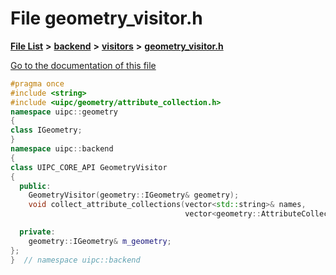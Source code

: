 

# File geometry\_visitor.h

[**File List**](files.md) **>** [**backend**](dir_53d62147b82bd29328805b2087bd1012.md) **>** [**visitors**](dir_007753111df00039ee3ec058cc286377.md) **>** [**geometry\_visitor.h**](geometry__visitor_8h.md)

[Go to the documentation of this file](geometry__visitor_8h.md)


```C++
#pragma once
#include <string>
#include <uipc/geometry/attribute_collection.h>
namespace uipc::geometry
{
class IGeometry;
}
namespace uipc::backend
{
class UIPC_CORE_API GeometryVisitor
{
  public:
    GeometryVisitor(geometry::IGeometry& geometry);
    void collect_attribute_collections(vector<std::string>& names,
                                       vector<geometry::AttributeCollection*>& collections);

  private:
    geometry::IGeometry& m_geometry;
};
}  // namespace uipc::backend
```



